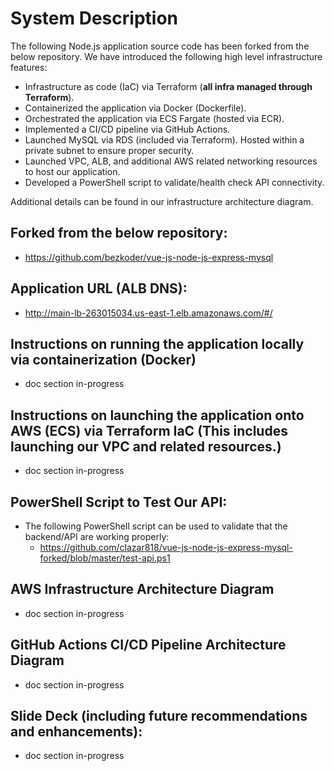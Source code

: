# System Description
The following Node.js application source code has been forked from the below repository. 
We have introduced the following high level infrastructure features: 
 - Infrastructure as code (IaC) via Terraform (**all infra managed through Terraform**).
 - Containerized the application via Docker (Dockerfile).
 - Orchestrated the application via ECS Fargate (hosted via ECR).
 - Implemented a CI/CD pipeline via GitHub Actions.
 - Launched MySQL via RDS (included via Terraform). Hosted within a private subnet to ensure proper security.
 - Launched VPC, ALB, and additional AWS related networking resources to host our application.
 - Developed a PowerShell script to validate/health check API connectivity.

Additional details can be found in our infrastructure architecture diagram.

## Forked from the below repository:
- https://github.com/bezkoder/vue-js-node-js-express-mysql


## Application URL (ALB DNS):
- http://main-lb-263015034.us-east-1.elb.amazonaws.com/#/

## Instructions on running the application locally via containerization (Docker)
- doc section in-progress

## Instructions on launching the application onto AWS (ECS) via Terraform IaC (This includes launching our VPC and related resources.)
- doc section in-progress

## PowerShell Script to Test Our API:
- The following PowerShell script can be used to validate that the backend/API are working properly:
  - https://github.com/clazar818/vue-js-node-js-express-mysql-forked/blob/master/test-api.ps1

## AWS Infrastructure Architecture Diagram
- doc section in-progress


## GitHub Actions CI/CD Pipeline Architecture Diagram
- doc section in-progress


## Slide Deck (including future recommendations and enhancements):
- doc section in-progress
